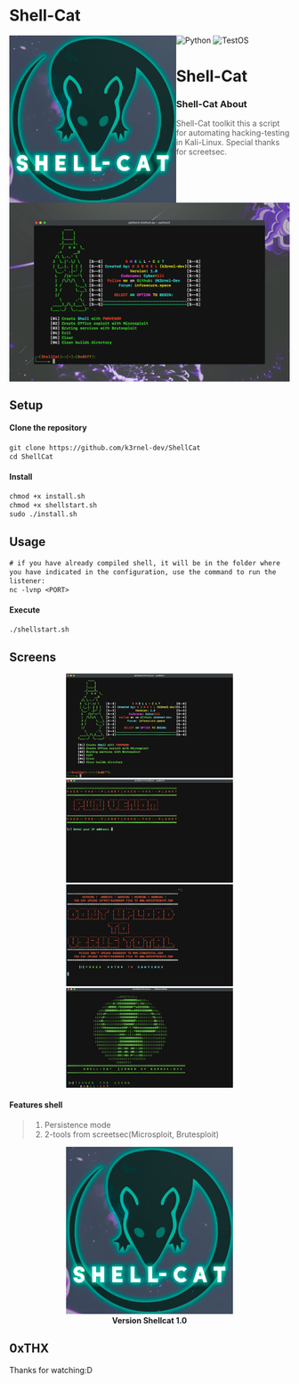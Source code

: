 # Shell-Cat
![Python](https://img.shields.io/badge/Language-Python-blue?style=for-the-badge&logo=python)
![TestOS](https://img.shields.io/badge/OS-KaliLinux-red?style=for-the-badge&logo=kalilinux)
<img alt="shellcat-logo" align="left" width="300" height="300" src="https://github.com/K3rnel-Dev/ShellCat/blob/main/screens/avatar.png">
<h1>Shell-Cat</h1>

### Shell-Cat About
> Shell-Cat toolkit this a script for automating hacking-testing in Kali-Linux.
> Special thanks for screetsec.

</br>

<img alt="shellcat" align="center" src="https://github.com/K3rnel-Dev/ShellCat/blob/main/screens/shellcat_printscreen.png">


## Setup

#### Clone the repository
```shell
git clone https://github.com/k3rnel-dev/ShellCat
cd ShellCat
```

#### Install
```shell
chmod +x install.sh
chmod +x shellstart.sh
sudo ./install.sh
```

## Usage
```shell
# if you have already compiled shell, it will be in the folder where you have indicated in the configuration, use the command to run the listener:
nc -lvnp <PORT>
```
#### Execute
```shell
./shellstart.sh
```
## Screens
<p float="left" align="center">
  <img alt="shellcat" width="300" src="https://github.com/K3rnel-Dev/ShellCat/blob/main/screens/1.png">
  <img alt="shellcat" width="300" src="https://github.com/K3rnel-Dev/ShellCat/blob/main/screens/2.png">
  <img alt="shellcat" width="300" src="https://github.com/K3rnel-Dev/ShellCat/blob/main/screens/3.png">
  <img alt="shellcat" width="300" src="https://github.com/K3rnel-Dev/ShellCat/blob/main/screens/4.png">

</p> 


#### Features shell
>1) Persistence mode
>2) 2-tools from screetsec(Microsploit, Brutesploit)

<p float="left" align="center">
  <img alt="blackbird-pdf-cover" width="300" src="https://github.com/K3rnel-Dev/ShellCat/blob/main/screens/avatar.png">
  <br><strong>Version Shellcat 1.0</strong>
</p> 


## 0xTHX
Thanks for watching:D